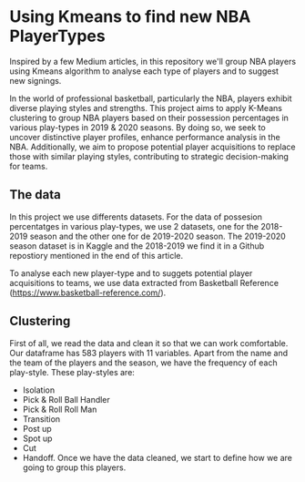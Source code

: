 # Using Kmeans to find new NBA PlayerTypes
Inspired by a few Medium articles, in this repository we'll group NBA players using Kmeans algorithm to analyse each type of players and to suggest new signings.

In the world of professional basketball, particularly the NBA, players exhibit diverse playing styles and strengths. This project aims to apply K-Means clustering to group NBA players based on their possession percentages in various play-types in 2019 & 2020 seasons. By doing so, we seek to uncover distinctive player profiles, enhance performance analysis in the NBA.
Additionally, we aim to propose potential player acquisitions to replace those with similar playing styles, contributing to strategic decision-making for teams.

## The data

In this project we use differents datasets. For the data of possesion percentatges in various play-types, we use 2 datasets, one for the 2018-2019 season and the other one for de 2019-2020 season. The 2019-2020 season dataset is in Kaggle and the 2018-2019 we find it in a Github repostiory mentioned in the end of this article. 

To analyse each new player-type and to suggets potential player acquisitions to teams, we use data extracted from Basketball Reference (https://www.basketball-reference.com/).

## Clustering
First of all, we read the data and clean it so that we can work comfortable. Our dataframe has 583 players with 11 variables. Apart from the name and the team of the players and the season, we have the frequency of each play-style. These play-styles are: 
- Isolation
- Pick & Roll Ball Handler
- Pick & Roll Roll Man
- Transition
- Post up
- Spot up
- Cut
- Handoff.
Once we have the data cleaned, we start to define how we are going to group this players.
